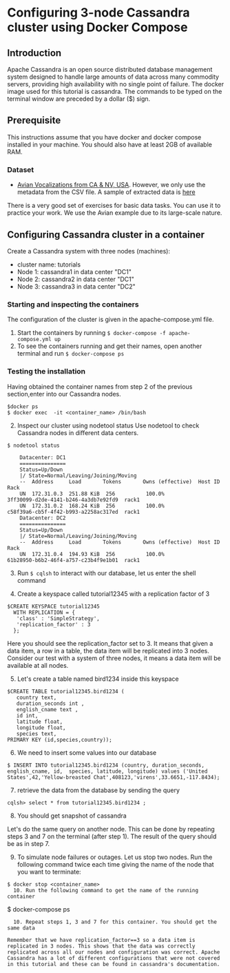 # Configuring 3-node Cassandra cluster using Docker Compose
## Introduction
Apache Cassandra is an open source distributed database management system designed to handle large amounts of data across many commodity servers, providing high availability with no single point of failure. The docker image used for this tutorial is cassandra. The commands to be typed on the terminal window are preceded by a dollar ($) sign.

## Prerequisite
This instructions assume that you have docker and docker compose installed in your machine. You should also have at least 2GB of available RAM.
### Dataset
- [Avian Vocalizations from CA & NV, USA](https://www.kaggle.com/samhiatt/xenocanto-avian-vocalizations-canv-usa). However, we only use the metadata from the CSV file. A sample of extracted data is [here](/sampledata.csv)

There is a very good set of exercises for basic data tasks. You can use it to practice your work. We use the Avian example due to its large-scale nature.

## Configuring Cassandra cluster in a container
Create a Cassandra system with three nodes (machines):
  - cluster name: tutorials
  - Node 1: cassandra1 in data center "DC1"
  - Node 2: cassandra2 in data center "DC1"
  - Node 3: cassandra3 in data center "DC2"

### Starting and inspecting the containers
The configuration of the cluster is given in the apache-compose.yml file.
  1. Start the containers by running
```$ docker-compose -f apache-compose.yml up```
  2. To see the containers running and get their names, open another terminal and run
```$ docker-compose ps```
### Testing the installation
Having obtained the container names from step 2 of the previous section,enter into our Cassandra nodes.
```
$docker ps
$ docker exec  -it <container_name> /bin/bash
```
  2. Inspect our cluster using nodetool status
Use nodetool to check Cassandra nodes in different data centers.
```
$ nodetool status

```
```
    Datacenter: DC1
    ===============
    Status=Up/Down
    |/ State=Normal/Leaving/Joining/Moving
    --  Address     Load       Tokens       Owns (effective)  Host ID                               Rack
    UN  172.31.0.3  251.88 KiB  256          100.0%            3ff30099-d2de-4141-b246-4a3db7e92fd9  rack1
    UN  172.31.0.2  168.24 KiB  256          100.0%            c58f39a6-cb5f-4f42-b993-a2258ac317ed  rack1
    Datacenter: DC2
    ===============
    Status=Up/Down
    |/ State=Normal/Leaving/Joining/Moving
    --  Address     Load       Tokens       Owns (effective)  Host ID                               Rack
    UN  172.31.0.4  194.93 KiB  256          100.0%            61b28950-b6b2-46f4-a757-c23b4f9e1b01  rack1
```
  3. Run ```$ cqlsh``` to interact with our database, let us enter the shell command

  4. Create a keyspace called tutorial12345 with a replication factor of 3
```
$CREATE KEYSPACE tutorial12345
  WITH REPLICATION = {
   'class' : 'SimpleStrategy',
   'replication_factor' : 3
  };
```
Here you should see the replication_factor set to 3. It means that given a data item, a row in a table, the data item will be replicated into 3 nodes. Consider our test with a system of three nodes, it means a data item will be available at all nodes.

  5. Let's create a table named bird1234 inside this keyspace
```
$CREATE TABLE tutorial12345.bird1234 (
   country text,
   duration_seconds int ,
   english_cname text ,
   id int,
   latitude float,
   longitude float,
   species text,
PRIMARY KEY (id,species,country));
```
  6. We need to insert some values into our database
```
$ INSERT INTO tutorial12345.bird1234 (country, duration_seconds, english_cname, id,  species, latitude, longitude) values ('United States',42,'Yellow-breasted Chat',408123,'virens',33.6651,-117.8434);
```
  7. retrieve the data from the database by sending the query
```
cqlsh> select * from tutorial12345.bird1234 ;
```
  8. You should get snapshot of cassandra

Let's do the same query on another node. This can be done by repeating steps 3 and 7 on the terminal (after step 1). The result of the query should be as in step 7.

  9. To simulate node failures or outages. Let us stop two nodes. Run the following command twice each time giving the name of the node that you want to terminate:
```
$ docker stop <container_name>
  10. Run the following command to get the name of the running container
```
$ docker-compose ps
```
  10. Repeat steps 1, 3 and 7 for this container. You should get the same data

Remember that we have replication_factor==3 so a data item is replicated in 3 nodes. This shows that the data was correctly replicated across all our nodes and configuration was correct. Apache Cassandra has a lot of different configurations that were not covered in this tutorial and these can be found in cassandra's documentation.

